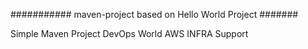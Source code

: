 ########### maven-project based on Hello World Project #######

Simple Maven Project
DevOps World
AWS INFRA Support
